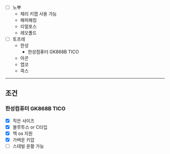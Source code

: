 - [ ] 노뿌
	- 체리 키캡 사용 가능
	- 해피해킹
	- 리얼포스
	- 레오폴드
- [ ] 토프레
	- 한성
		- 한성컴퓨터 GK868B TICO
	- 아콘
	- 앱코
	- 콕스
---
## 조건
### 한성컴퓨터 GK868B TICO
- [x] 작은 사이즈
- [x] 블루투스 or C타입
- [x] 맥 os 지원
- [x] 가벼운 키압
- [ ] 스테빌 윤활 가능